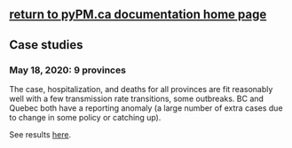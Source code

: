 ## [return to pyPM.ca documentation home page](../..)

## Case studies

### May 18, 2020: 9 provinces

The case, hospitalization, and deaths for all provinces are fit reasonably well with a few transmission
rate transitions, some outbreaks. BC and Quebec both have a reporting anomaly (a large number
of extra cases due to change in some policy or catching up).

See results [here](prov20200518/index.md).

